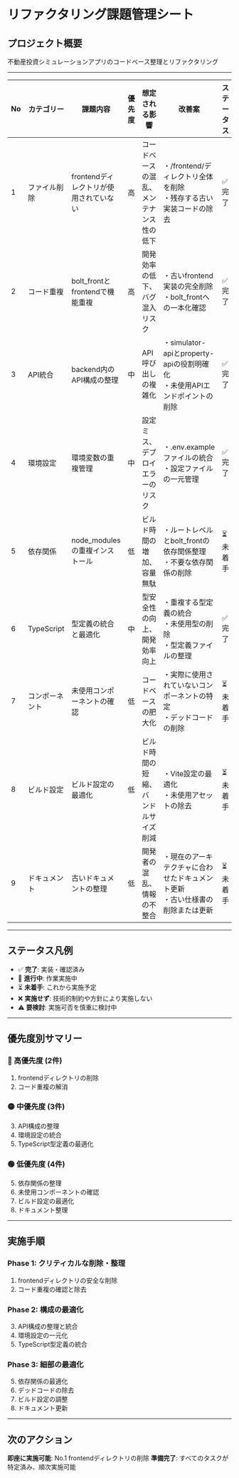 # リファクタリング課題管理シート

## プロジェクト概要
不動産投資シミュレーションアプリのコードベース整理とリファクタリング

---

| No | カテゴリー | 課題内容 | 優先度 | 想定される影響 | 改善案 | ステータス | Git状況 |
|----|-----------|---------|---------|--------------|---------|-----------|---------| 
| 1 | ファイル削除 | frontendディレクトリが使用されていない | 高 | コードベースの混乱、メンテナンス性の低下 | ・/frontend/ディレクトリ全体を削除<br>・残存する古い実装コードの除去 | ✅完了 | 🚀 7d44902 |
| 2 | コード重複 | bolt_frontとfrontendで機能重複 | 高 | 開発効率の低下、バグ混入リスク | ・古いfrontend実装の完全削除<br>・bolt_frontへの一本化確認 | ✅完了 | 🚀 7d44902 |
| 3 | API統合 | backend内のAPI構成の整理 | 中 | API呼び出しの複雑化 | ・simulator-apiとproperty-apiの役割明確化<br>・未使用APIエンドポイントの削除 | ✅完了 | 🚀 7d44902 |
| 4 | 環境設定 | 環境変数の重複管理 | 中 | 設定ミス、デプロイエラーのリスク | ・.env.exampleファイルの統合<br>・設定ファイルの一元管理 | ✅完了 | 🚀 7d44902 |
| 5 | 依存関係 | node_modulesの重複インストール | 低 | ビルド時間の増加、容量無駄 | ・ルートレベルとbolt_frontの依存関係整理<br>・不要な依存関係の削除 | ⏳未着手 | ⏳未実施 |
| 6 | TypeScript | 型定義の統合と最適化 | 中 | 型安全性の向上、開発効率向上 | ・重複する型定義の統合<br>・未使用型の削除<br>・型定義ファイルの整理 | ✅完了 | ⏳未実施 |
| 7 | コンポーネント | 未使用コンポーネントの確認 | 低 | コードベースの肥大化 | ・実際に使用されていないコンポーネントの特定<br>・デッドコードの削除 | ⏳未着手 | ⏳未実施 |
| 8 | ビルド設定 | ビルド設定の最適化 | 低 | ビルド時間の短縮、バンドルサイズ削減 | ・Vite設定の最適化<br>・未使用アセットの除去 | ⏳未着手 | ⏳未実施 |
| 9 | ドキュメント | 古いドキュメントの整理 | 低 | 開発者の混乱、情報の不整合 | ・現在のアーキテクチャに合わせたドキュメント更新<br>・古い仕様書の削除または更新 | ⏳未着手 | ⏳未実施 |

---

## ステータス凡例
- ✅ **完了**: 実装・確認済み
- 🔄 **進行中**: 作業実施中
- ⏳ **未着手**: これから実施予定
- ❌ **実施せず**: 技術的制約や方針により実施しない
- ⚠️ **要検討**: 実施可否を慎重に検討中

---

## 優先度別サマリー

### 🔴 高優先度 (2件)
1. frontendディレクトリの削除
2. コード重複の解消

### 🟡 中優先度 (3件)  
3. API構成の整理
4. 環境設定の統合
6. TypeScript型定義の最適化

### 🟢 低優先度 (4件)
5. 依存関係の整理
7. 未使用コンポーネントの確認
8. ビルド設定の最適化
9. ドキュメント整理

---

## 実施手順

### Phase 1: クリティカルな削除・整理
1. frontendディレクトリの安全な削除
2. コード重複の確認と除去

### Phase 2: 構成の最適化
3. API構成の整理と統合
4. 環境設定の一元化
6. TypeScript型定義の統合

### Phase 3: 細部の最適化
5. 依存関係の最適化
7. デッドコードの除去
8. ビルド設定の調整
9. ドキュメント更新

---

## 次のアクション
**即座に実施可能**: No.1 frontendディレクトリの削除
**準備完了**: すべてのタスクが特定済み、順次実施可能